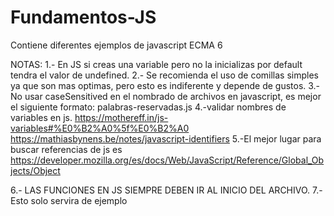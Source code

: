 # Fundamentos-JS
Contiene diferentes ejemplos de javascript ECMA 6

NOTAS:
1.- En JS si creas una variable pero no la inicializas por default tendra el valor de undefined.
2.- Se recomienda el uso de comillas simples ya que son mas optimas, pero esto es indiferente y depende de gustos.
3.- No usar caseSensitived en el nombrado de archivos en javascript, es mejor el siguiente formato: palabras-reservadas.js
4.-validar nombres de variables en js. https://mothereff.in/js-variables#%E0%B2%A0%5f%E0%B2%A0
https://mathiasbynens.be/notes/javascript-identifiers
5.-El mejor lugar para buscar referencias de js es https://developer.mozilla.org/es/docs/Web/JavaScript/Reference/Global_Objects/Object

6.- LAS FUNCIONES EN JS SIEMPRE DEBEN IR AL INICIO DEL ARCHIVO.
7.-Esto solo servira de ejemplo

